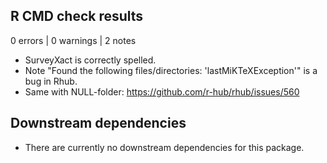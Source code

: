 ## R CMD check results

0 errors | 0 warnings | 2 notes

* SurveyXact is correctly spelled.
* Note "Found the following files/directories:
    'lastMiKTeXException'" is a bug in Rhub.
* Same with NULL-folder: https://github.com/r-hub/rhub/issues/560

## Downstream dependencies

* There are currently no downstream dependencies for this package.
